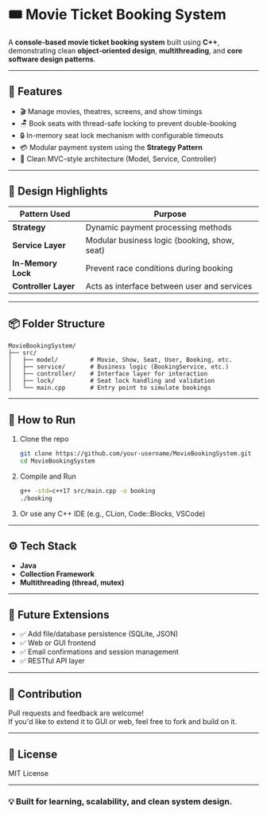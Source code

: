 # 🎟️ Movie Ticket Booking System

A **console-based movie ticket booking system** built using **C++**, demonstrating clean **object-oriented design**, **multithreading**, and **core software design patterns**.

---

## 🚀 Features

- 🎬 Manage movies, theatres, screens, and show timings
- 🪑 Book seats with thread-safe locking to prevent double-booking
- 🔒 In-memory seat lock mechanism with configurable timeouts
- 💳 Modular payment system using the **Strategy Pattern**
- 🧱 Clean MVC-style architecture (Model, Service, Controller)

---

## 🧠 Design Highlights

| Pattern Used      | Purpose                                        |
|-------------------|------------------------------------------------|
| **Strategy**       | Dynamic payment processing methods             |
| **Service Layer**  | Modular business logic (booking, show, seat)   |
| **In-Memory Lock** | Prevent race conditions during booking         |
| **Controller Layer** | Acts as interface between user and services |

---

## 📦 Folder Structure

```
MovieBookingSystem/
├── src/
│   ├── model/         # Movie, Show, Seat, User, Booking, etc.
│   ├── service/       # Business logic (BookingService, etc.)
│   ├── controller/    # Interface layer for interaction
│   ├── lock/          # Seat lock handling and validation
│   └── main.cpp       # Entry point to simulate bookings
```

---

## 🧪 How to Run

1. Clone the repo  
   ```bash
   git clone https://github.com/your-username/MovieBookingSystem.git
   cd MovieBookingSystem
   ```

2. Compile and Run  
   ```bash
   g++ -std=c++17 src/main.cpp -o booking
   ./booking
   ```

3. Or use any C++ IDE (e.g., CLion, Code::Blocks, VSCode)

---

## ⚙️ Tech Stack

- **Java**
- **Collection Framework**
- **Multithreading (thread, mutex)**
  

---

## 🧩 Future Extensions

- ✅ Add file/database persistence (SQLite, JSON)
- ✅ Web or GUI frontend
- ✅ Email confirmations and session management
- ✅ RESTful API layer

---

## 🤝 Contribution

Pull requests and feedback are welcome!  
If you'd like to extend it to GUI or web, feel free to fork and build on it.

---

## 📄 License

MIT License

---

### 💡 Built for learning, scalability, and clean system design.
